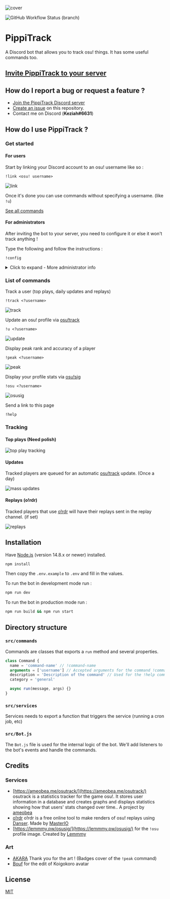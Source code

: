 ![cover](.github/cover.jpg)

![GitHub Workflow Status (branch)](https://img.shields.io/github/workflow/status/KeziahMoselle/osu-track/lint/main?label=lint&style=flat-square)

# PippiTrack

A Discord bot that allows you to track osu! things. It has some useful commands too.

## [Invite PippiTrack to your server](https://discord.com/oauth2/authorize?client_id=862374917206048779&scope=bot&permissions=388160)

## How do I report a bug or request a feature ?

- [Join the PippiTrack Discord server](https://discord.gg/bNQUZeHFdR)
- [Create an issue](https://github.com/KeziahMoselle/pippi-track/issues/new) on this repository.
- Contact me on Discord (**Keziah#6631**)

## How do I use PippiTrack ?

### Get started

#### For users

Start by linking your Discord account to an osu! username like so :

```
!link <osu! username>
```

![link](.github/link.png)

Once it's done you can use commands without specifying a username. (like `!u`)

[See all commands](#list-of-commands)

#### For administrators

After inviting the bot to your server, you need to configure it or else it won't track anything !

Type the following and follow the instructions :

```
!config
```

<details>
  <summary>Click to expand - More administrator info</summary>

  <h5 id="enable-tracking-requests">Tracking requests</h5>
  <p>#channel must be a <strong>private</strong> channel that only moderators can access otherwise anyone can accept the requests.</p>
  <p><img src=".github/track_request.png" alt="Track Request">
  <img src=".github/track_approval.gif" alt="Track Approval">
  <img src=".github/track_approved.png" alt="Track Approved"></p>
  <blockquote>
  <p>Note: There is a limit of 100 tracked users per server.</p>
  </blockquote>
  <h5 id="show-a-list-of-tracked-users">Show a list of tracked users</h5>
  <p>Type <code>!tracklist &lt;?page&gt;</code> to show a list of tracked users.</p>
  <p>If you have more than 25 tracked users you can type <code>!tracklist 2</code> to show the second page.</p>
  <p><img src=".github/tracklist.png" alt="link"></p>
  <h5 id="untrack-a-user">Untrack a user</h5>
  <p>There is 3 ways to untrack a user :</p>
  <p><img src=".github/untrack_1.png" alt="link"></p>
  <p><img src=".github/untrack_2.png" alt="link"></p>
  <p>Untrack all users at once :</p>
  <p><img src=".github/untrack_all.png" alt="link"></p>
  <blockquote>
    <p>Note: You can mention the user to untrack or use the osu! username.</p>
  </blockquote>

</details>

### List of commands

Track a user (top plays, daily updates and replays)

```
!track <?username>
```

![track](.github/track.png)

Update an osu! profile via [osu!track](https://ameobea.me/osutrack/)

```
!u <?username>
```

![update](.github/update.png)

Display peak rank and accuracy of a player

```
!peak <?username>
```

![peak](.github/peak.png)

Display your profile stats via [osu!sig](https://lemmmy.pw/osusig/)

```
!osu <?username>
```

![osusig](.github/osusig.png)

Send a link to this page

```
!help
```

### Tracking

#### Top plays (Need polish)

![top play tracking](.github/top_play_tracking.png)

#### Updates

Tracked players are queued for an automatic [osu!track](https://ameobea.me/osutrack/) update. (Once a day)

![mass updates](.github/updates.png)

#### Replays (o!rdr)

Tracked players that use [o!rdr](https://ordr.issou.best/) will have their replays sent in the replay channel. (if set)

![replays](.github/new_replay.png)

## Installation

Have [Node.js](https://nodejs.org/) (version 14.8.x or newer) installed.

```bash
npm install
```

Then copy the `.env.example` to `.env` and fill in the values.

To run the bot in development mode run :

```bash
npm run dev
```

To run the bot in production mode run :

```bash
npm run build && npm run start
```

## Directory structure

### `src/commands`

Commands are classes that exports a `run` method and several properties.

```js
class Command {
  name = 'command-name' // !command-name
  arguments = ['username'] // Accepted arguments for the command !command-name <username>
  description = 'Description of the command' // Used for the !help command
  category = 'general'

  async run(message, args) {}
}
```

### `src/services`

Services needs to export a function that triggers the service (running a cron job, etc)

### `src/Bot.js`

The `Bot.js` file is used for the internal logic of the bot.
We'll add listeners to the bot's events and handle the commands.

## Credits

### Services

- [https://ameobea.me/osutrack/](https://ameobea.me/osutrack/) osutrack is a statistics tracker for the game osu!. It stores user information in a database and creates graphs and displays statistics showing how that users' stats changed over time.. A project by [ameobea](https://ameobea.me/)
- [o!rdr](https://ordr.issou.best/) o!rdr is a free online tool to make renders of osu! replays using [Danser](https://github.com/Wieku/danser-go). Made by [MasterIO](https://github.com/MasterIO02/)
- [https://lemmmy.pw/osusig/](https://lemmmy.pw/osusig/) for the `!osu` profile image. Created by [Lemmmy](https://osu.ppy.sh/users/4656511)

### Art

- [AKARA](https://akara.fr/) Thank you for the art ! (Badges cover of the `!peak` command)
- [Bouf](https://osu.ppy.sh/users/4431069) for the edit of Koigokoro avatar

## License

[MIT](./LICENSE)
